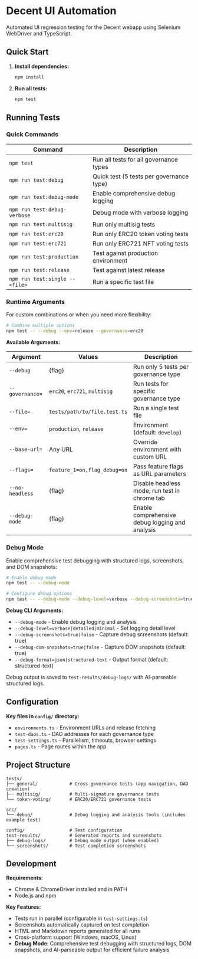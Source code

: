 # Decent UI Automation

Automated UI regression testing for the Decent webapp using Selenium WebDriver and TypeScript.

## Quick Start

1. **Install dependencies:**
   ```sh
   npm install
   ```

2. **Run all tests:**
   ```sh
   npm test
   ```

## Running Tests

### Quick Commands

| Command | Description |
|---------|-------------|
| `npm test` | Run all tests for all governance types |
| `npm run test:debug` | Quick test (5 tests per governance type) |
| `npm run test:debug-mode` | Enable comprehensive debug logging |
| `npm run test:debug-verbose` | Debug mode with verbose logging |
| `npm run test:multisig` | Run only multisig tests |
| `npm run test:erc20` | Run only ERC20 token voting tests |
| `npm run test:erc721` | Run only ERC721 NFT voting tests |
| `npm run test:production` | Test against production environment |
| `npm run test:release` | Test against latest release |
| `npm run test:single -- <file>` | Run a specific test file |

### Runtime Arguments

For custom combinations or when you need more flexibility:

```bash
# Combine multiple options
npm test -- --debug --env=release --governance=erc20
```

**Available Arguments:**

| Argument | Values | Description |
|----------|--------|-------------|
| `--debug` | (flag) | Run only 5 tests per governance type |
| `--governance=` | `erc20`, `erc721`, `multisig` | Run tests for specific governance type |
| `--file=` | `tests/path/to/file.test.ts` | Run a single test file |
| `--env=` | `production`, `release` | Environment (default: `develop`) |
| `--base-url=` | Any URL | Override environment with custom URL |
| `--flags=` | `feature_1=on,flag_debug=on` | Pass feature flags as URL parameters |
| `--no-headless` | (flag) | Disable headless mode; run test in chrome tab |
| `--debug-mode` | (flag) | Enable comprehensive debug logging and analysis |

### Debug Mode

Enable comprehensive test debugging with structured logs, screenshots, and DOM snapshots:

```bash
# Enable debug mode
npm test -- --debug-mode

# Configure debug options
npm test -- --debug-mode --debug-level=verbose --debug-screenshots=true
```

**Debug CLI Arguments:**
- `--debug-mode` - Enable debug logging and analysis
- `--debug-level=verbose|detailed|minimal` - Set logging detail level  
- `--debug-screenshots=true|false` - Capture debug screenshots (default: true)
- `--debug-dom-snapshots=true|false` - Capture DOM snapshots (default: true)
- `--debug-format=json|structured-text` - Output format (default: structured-text)

Debug output is saved to `test-results/debug-logs/` with AI-parseable structured logs.

## Configuration

**Key files in `config/` directory:**
- `environments.ts` - Environment URLs and release fetching
- `test-daos.ts` - DAO addresses for each governance type  
- `test-settings.ts` - Parallelism, timeouts, browser settings
- `pages.ts` - Page routes within the app

## Project Structure

```
tests/
├── general/            # Cross-governance tests (app navigation, DAO creation)
├── multisig/           # Multi-signature governance tests
└── token-voting/       # ERC20/ERC721 governance tests

src/
└── debug/              # Debug logging and analysis tools (includes example test)

config/                 # Test configuration
test-results/           # Generated reports and screenshots
├── debug-logs/         # Debug mode output (when enabled)
└── screenshots/        # Test completion screenshots
```

## Development

**Requirements:**
- Chrome & ChromeDriver installed and in PATH
- Node.js and npm

**Key Features:**
- Tests run in parallel (configurable in `test-settings.ts`)
- Screenshots automatically captured on test completion  
- HTML and Markdown reports generated for all runs
- Cross-platform support (Windows, macOS, Linux)
- **Debug Mode**: Comprehensive test debugging with structured logs, DOM snapshots, and AI-parseable output for efficient failure analysis

